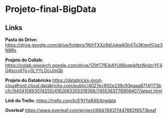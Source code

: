 # Projeto-final-BigData

## Links

**Pasta do Drive:**
https://drive.google.com/drive/folders/1NihTXXz9dUxkgAGh4Tq3KmnfCpz3N9Rx

**Projeto do Collab:**
https://colab.research.google.com/drive/1ZlttT7fEikAYUlMxqpjkftzWrdzrYF4G#scrollTo=0LYYLOclJmQb

**Projeto do Databricks**
https://databricks-prod-cloudfront.cloud.databricks.com/public/4027ec902e239c93eaaa8714f173bcfc/940415893074250/4162683355319398/7455363776906407/latest.html

**Link do Trello:**
https://trello.com/b/E1HYqR46/bigdata

**Overleaf**
https://www.overleaf.com/project/684768317447662f6573beaf
